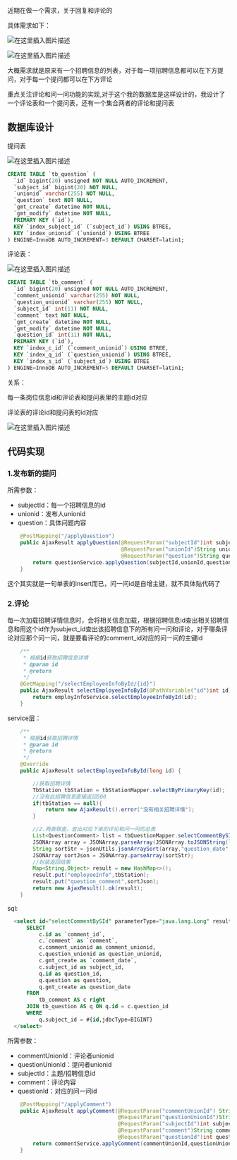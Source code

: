 近期在做一个需求，关于回复和评论的

具体需求如下：

![在这里插入图片描述](https://img-blog.csdnimg.cn/20190902212525699.png?x-oss-process=image/watermark,type_ZmFuZ3poZW5naGVpdGk,shadow_10,text_aHR0cHM6Ly9ibG9nLmNzZG4ubmV0L3dlaXhpbl80MTkyMjI4OQ==,size_16,color_FFFFFF,t_70)

![在这里插入图片描述](https://img-blog.csdnimg.cn/20190902212547341.png?x-oss-process=image/watermark,type_ZmFuZ3poZW5naGVpdGk,shadow_10,text_aHR0cHM6Ly9ibG9nLmNzZG4ubmV0L3dlaXhpbl80MTkyMjI4OQ==,size_16,color_FFFFFF,t_70)

大概需求就是原来有一个招聘信息的列表，对于每一项招聘信息都可以在下方提问，对于每一个提问都可以在下方评论


重点关注评论和问一问功能的实现,对于这个我的数据库是这样设计的，我设计了一个评论表和一个提问表，还有一个集合两者的评论和提问表


## 数据库设计

提问表

![在这里插入图片描述](https://img-blog.csdnimg.cn/20190902213228514.png?x-oss-process=image/watermark,type_ZmFuZ3poZW5naGVpdGk,shadow_10,text_aHR0cHM6Ly9ibG9nLmNzZG4ubmV0L3dlaXhpbl80MTkyMjI4OQ==,size_16,color_FFFFFF,t_70)

```sql
CREATE TABLE `tb_question` (
  `id` bigint(20) unsigned NOT NULL AUTO_INCREMENT,
  `subject_id` bigint(20) NOT NULL,
  `unionid` varchar(255) NOT NULL,
  `question` text NOT NULL,
  `gmt_create` datetime NOT NULL,
  `gmt_modify` datetime NOT NULL,
  PRIMARY KEY (`id`),
  KEY `index_subject_id` (`subject_id`) USING BTREE,
  KEY `index_unionid` (`unionid`) USING BTREE
) ENGINE=InnoDB AUTO_INCREMENT=3 DEFAULT CHARSET=latin1;
```

评论表：

![在这里插入图片描述](https://img-blog.csdnimg.cn/20190902213316252.png?x-oss-process=image/watermark,type_ZmFuZ3poZW5naGVpdGk,shadow_10,text_aHR0cHM6Ly9ibG9nLmNzZG4ubmV0L3dlaXhpbl80MTkyMjI4OQ==,size_16,color_FFFFFF,t_70)

```sql
CREATE TABLE `tb_comment` (
  `id` bigint(20) unsigned NOT NULL AUTO_INCREMENT,
  `comment_unionid` varchar(255) NOT NULL,
  `question_unionid` varchar(255) NOT NULL,
  `subject_id` int(11) NOT NULL,
  `comment` text NOT NULL,
  `gmt_create` datetime NOT NULL,
  `gmt_modify` datetime NOT NULL,
  `question_id` int(11) NOT NULL,
  PRIMARY KEY (`id`),
  KEY `index_c_id` (`comment_unionid`) USING BTREE,
  KEY `index_q_id` (`question_unionid`) USING BTREE,
  KEY `index_s_id` (`subject_id`) USING BTREE
) ENGINE=InnoDB AUTO_INCREMENT=5 DEFAULT CHARSET=latin1;
```
关系：

每一条岗位信息id和评论表和提问表里的主题id对应

评论表的评论id和提问表的id对应

![在这里插入图片描述](https://img-blog.csdnimg.cn/20190902213650691.png?x-oss-process=image/watermark,type_ZmFuZ3poZW5naGVpdGk,shadow_10,text_aHR0cHM6Ly9ibG9nLmNzZG4ubmV0L3dlaXhpbl80MTkyMjI4OQ==,size_16,color_FFFFFF,t_70)

## 代码实现

### 1.发布新的提问

所需参数：
- subjectId：每一个招聘信息的id
- unionid：发布人unionid
- question：具体问题内容

```java
    @PostMapping("/applyQuestion")
    public AjaxResult applyQuestion(@RequestParam("subjectId")int subjectId,
                                    @RequestParam("unionId")String unionId,
                                    @RequestParam("question")String question){
        return questionService.applyQuestion(subjectId,unionId,question);
    }
```

这个其实就是一句单表的insert而已，问一问id是自增主键，就不具体贴代码了

### 2.评论

每一次加载招聘详情信息时，会将相关信息加载，根据招聘信息id查出相关招聘信息和用这个id作为subject_id查出该招聘信息下的所有问一问和评论，对于哪条评论对应那个问一问，就是要看评论的comment_id对应的问一问的主键id

```java
    /**
     * 根据id获取招聘信息详情
     * @param id
     * @return
     */
    @GetMapping("/selectEmployeeInfoById/{id}")
    public AjaxResult selectEmployeeInfoById(@PathVariable("id")int id){
        return employInfoService.selectEmployeeInfoById(id);
    }
```

service层：
```java
    /**
     * 根据id获取招聘详情
     * @param id
     * @return
     */
    @Override
    public AjaxResult selectEmployeeInfoById(long id) {

        //获取招聘详情
        TbStation tbStation = tbStationMapper.selectByPrimaryKey(id);
        //没有此招聘信息直接返回500
        if(tbStation == null){
            return new AjaxResult().error("没有相关招聘详情");
        }

        //2.两表联查，查出对应下来的评论和问一问的总表
        List<QuestionComment> list = tbQuestionMapper.selectCommentBySId(id);
        JSONArray array = JSONArray.parseArray(JSONArray.toJSONString(list));
        String sortStr = jsonUtils.jsonArraySort(array,"question_date",true);
        JSONArray sortJson = JSONArray.parseArray(sortStr);
        //封装返回结果
        Map<String,Object> result = new HashMap<>();
        result.put("employeeInfo",tbStation);
        result.put("question_comment",sortJson);
        return new AjaxResult().ok(result);
    }
```
sql:
```sql
  <select id="selectCommentBySId" parameterType="java.lang.Long" resultType="com.maven.springboot.entity.QuestionComment">
      SELECT
          c.id as `comment_id`,
          c.`comment` as `comment`,
          c.comment_unionid as comment_unionid,
          c.question_unionid as question_unionid,
          c.gmt_create as `comment_date`,
          c.subject_id as subject_id,
          q.id as question_id,
          q.question as question,
          q.gmt_create as question_date
      FROM
          tb_comment AS c right
      JOIN tb_question AS q ON q.id = c.question_id
      WHERE
          q.subject_id = #{id,jdbcType=BIGINT}
  </select>
```

所需参数：

- commentUnionId：评论者unionid
- questionUnionId：提问者unionid
- subjectId：主题/招聘信息id
- comment：评论内容
- questionId：对应的问一问id

```java
    @PostMapping("/applyComment")
    public AjaxResult applyComment(@RequestParam("commentUnionId") String commentUnionId,
                                   @RequestParam("questionUnionId")String questionUnionId,
                                   @RequestParam("subjectId")int subjectId,
                                   @RequestParam("comment")String comment,
                                   @RequestParam("questionId")int questionId){
        return commentService.applyComment(commentUnionId,questionUnionId,subjectId,comment,questionId);
    }
```



